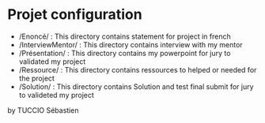 # Projet configuration
- /Enoncé/ :
	This directory contains statement for project in french
- /InterviewMentor/ :
	This directory contains interview with my mentor
- /Présentation/ :
	This directory contains my powerpoint for jury to validated my project
- /Ressource/ :
	This directory contains ressources to helped or needed for the project
- /Solution/ :
	This directory contains Solution and test final submit for jury to valideted my project
	
by TUCCIO Sébastien